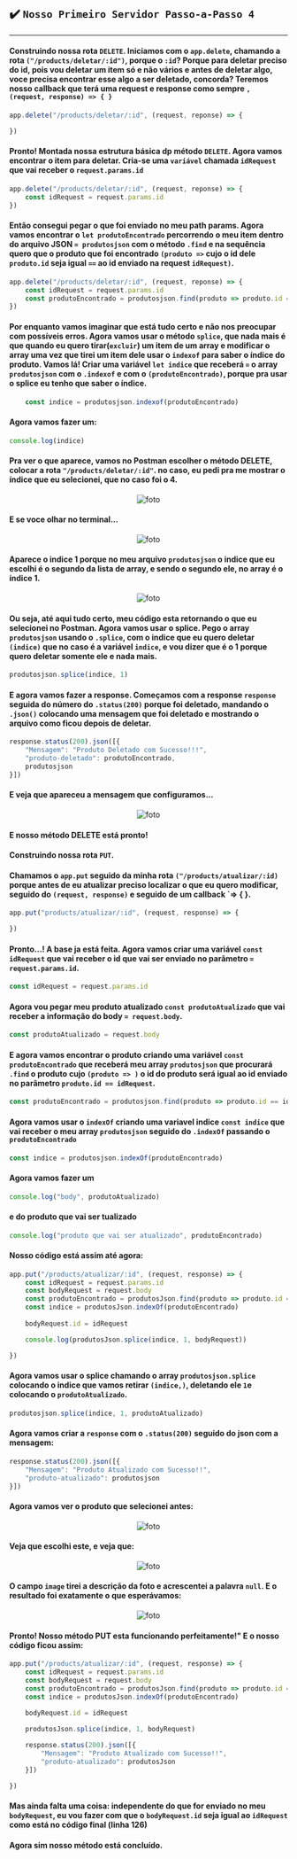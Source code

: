 ## ✔️ `Nosso Primeiro Servidor Passo-a-Passo 4` 
___


#### Construindo nossa rota `DELETE`. Iniciamos com o `app.delete`, chamando a rota `("/products/deletar/:id")`, porque o `:id`? Porque para deletar preciso do id, pois vou deletar um item só e não vários e antes de deletar algo, voce precisa encontrar esse algo a ser deletado, concorda? Teremos nosso callback que terá uma request e response como sempre `, (request, response) => { }`
```javascript
app.delete("/products/deletar/:id", (request, reponse) => {

})
```
#### Pronto! Montada nossa estrutura básica dp método `DELETE`. Agora vamos encontrar o item para deletar. Cria-se uma `variável` chamada `idRequest` que vai receber o `request.params.id`
```javascript
app.delete("/products/deletar/:id", (request, reponse) => {
    const idRequest = request.params.id
})
```
#### Então consegui pegar o que foi enviado no meu path params. Agora vamos encontrar o `let produtoEncontrado` percorrendo o meu item dentro do arquivo JSON `= produtosjson` com o método `.find` e na sequência quero que o produto que foi encontrado `(produto =>` cujo o id dele `produto.id` seja igual `==` ao id enviado na request `idRequest)`.
```javascript
app.delete("/products/deletar/:id", (request, reponse) => {
    const idRequest = request.params.id
    const produtoEncontrado = produtosjson.find(produto => produto.id == idRequest)
})
```
#### Por enquanto vamos imaginar que está tudo certo e não nos preocupar com possíveis erros. Agora vamos usar o método `splice`, que nada mais é que quando eu quero tirar(`excluir`) um item de um array e modificar o array uma vez que tirei um item dele usar o `indexof` para saber o índice do produto. Vamos lá! Criar uma variável `let indice` que receberá `=` o array `produtosjson` com o `.indexof` e com o `(produtoEncontrado)`, porque pra usar o splice eu tenho que saber o índice.
```javascript
    const indice = produtosjson.indexof(produtoEncontrado)
```
#### Agora vamos fazer um:
```javascript
console.log(indice)
```
#### Pra ver o que aparece, vamos no Postman escolher o método DELETE, colocar a rota `"/products/deletar/:id"`. no caso, eu pedi pra me mostrar o índice que eu selecionei, que no caso foi o 4.
<p align="center">
  <img alt="foto" title="foto" src="../img/foto01.png"/>
</p>

#### E se voce olhar no terminal...
<p align="center">
  <img alt="foto" title="foto" src="../img/foto02.png"/>
</p>

#### Aparece o indice 1 porque no meu arquivo `produtosjson` o indice que eu escolhi é o segundo da lista de array, e sendo o segundo ele, no array é o índice 1.
<p align="center">
  <img alt="foto" title="foto" src="../img/foto03.png"/>
</p>

#### Ou seja, até aqui tudo certo, meu código esta retornando o que eu selecionei no Postman. Agora vamos usar o splice. Pego o array `produtosjson` usando o `.splice`, com o indice que eu quero deletar `(indice)` que no caso é a variável `indice`, e vou dizer que é o 1 porque quero deletar somente ele e nada mais.
```javascript
produtosjson.splice(indice, 1)
```
#### E agora vamos fazer a response. Começamos com a response `response` seguida do número do `.status(200)` porque foi deletado, mandando o `.json()` colocando uma mensagem que foi deletado e mostrando o arquivo como ficou depois de deletar.
```javascript
response.status(200).json([{
    "Mensagem": "Produto Deletado com Sucesso!!!",
    "produto-deletado": produtoEncontrado,
    produtosjson
}])
```
#### E veja que apareceu a mensagem que configuramos...
<p align="center">
  <img alt="foto" title="foto" src="../img/foto04.png"/>
</p>

#### E nosso método DELETE está pronto!

#### Construindo nossa rota `PUT`. 
#### Chamamos o `app.put` seguido da minha rota `("/products/atualizar/:id)` porque antes de eu atualizar preciso localizar o que eu quero modificar, seguido do `(request, response)` e seguido de um callback `=> { }.
```javascript
app.put("products/atualizar/:id", (request, response) => {

})
```
#### Pronto...! A base ja está feita. Agora vamos criar uma variável `const idRequest` que vai receber o id que vai ser enviado no parâmetro `= request.params.id`.
```javascript
const idRequest = request.params.id
```
#### Agora vou pegar meu produto atualizado `const produtoAtualizado` que vai receber a informação do body `= request.body`.
```javascript
const produtoAtualizado = request.body
```
#### E agora vamos encontrar o produto criando uma variável `const produtoEncontrado` que receberá meu array `produtosjson` que procurará `.find` o produto cujo `(produto => )` o id do produto será igual ao id enviado no parâmetro `produto.id == idRequest`.
```javascript
const produtoEncontrado = produtosjson.find(produto => produto.id == idRequest)
```
#### Agora vamos usar o `indexOf` criando uma variavel indice `const indice` que vai receber o meu array `produtosjson` seguido do `.indexOf` passando o `produtoEncontrado`
```javascript
const indice = produtosjson.indexOf(produtoEncontrado)
```
#### Agora vamos fazer um
```javascript
console.log("body", produtoAtualizado)
```
#### e do produto que vai ser tualizado
```javascript
console.log("produto que vai ser atualizado", produtoEncontrado)
```
#### Nosso código está assim até agora:
```javascript
app.put("/products/atualizar/:id", (request, response) => {
    const idRequest = request.params.id
    const bodyRequest = request.body
    const produtoEncontrado = produtosJson.find(produto => produto.id == idRequest)
    const indice = produtosJson.indexOf(produtoEncontrado)
    
    bodyRequest.id = idRequest

    console.log(produtosJson.splice(indice, 1, bodyRequest))

})
```
#### Agora vamos usar o splice chamando o array `produtosjson.splice` colocando o indice que vamos retirar `(indice,)`, deletando ele `1`e colocando o `produtoAtualizado`.
```javascript
produtosjson.splice(indice, 1, produtoAtualizado)
```
#### Agora vamos criar a `response` com o `.status(200)` seguido do json com a mensagem:
```javascript
response.status(200).json([{
    "Mensagem": "Produto Atualizado com Sucesso!!",
    "produto-atualizado": produtosjson
}])
```
#### Agora vamos ver o produto que selecionei antes:
<p align="center">
  <img alt="foto" title="foto" src="../img/foto05.png"/>
</p>

#### Veja que escolhi este, e veja que:
<p align="center">
  <img alt="foto" title="foto" src="../img/foto06.png"/>
</p>

#### O campo `image` tirei a descrição da foto e acrescentei a palavra `null`. E o resultado foi exatamente o que esperávamos:
<p align="center">
  <img alt="foto" title="foto" src="../img/foto07.png"/>
</p>

#### Pronto! Nosso método PUT esta funcionando perfeitamente!" E o nosso código ficou assim:
```javascript
app.put("/products/atualizar/:id", (request, response) => {
    const idRequest = request.params.id
    const bodyRequest = request.body
    const produtoEncontrado = produtosJson.find(produto => produto.id == idRequest)
    const indice = produtosJson.indexOf(produtoEncontrado)
    
    bodyRequest.id = idRequest

    produtosJson.splice(indice, 1, bodyRequest)

    response.status(200).json([{
        "Mensagem": "Produto Atualizado com Sucesso!!",
        "produto-atualizado": produtosJson
    }])

})
```
#### Mas ainda falta uma coisa: independente do que for enviado no meu `bodyRequest`, eu vou fazer com que o `bodyRequest.id` seja igual ao `idRequest` como está no código final (linha 126)
#### Agora sim nosso método está concluído.


